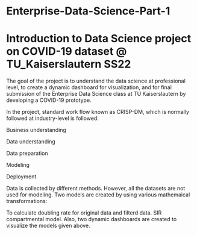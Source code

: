 # Enterprise-Data-Science-Part-1
# Introduction to Data Science project on COVID-19 dataset @ TU_Kaiserslautern SS22
The goal of the project is to understand the data science at professional level, to create a dynamic dashboard for visualization, and for final submission of the Enterprise Data Science class at TU Kaiserslautern by developing a COVID-19 prototype.

In the project, standard work flow known as CRISP-DM, which is normally followed at industry-level is followed:

Business understanding

Data understanding

Data preparation

Modeling

Deployment

Data is collected by different methods. However, all the datasets are not used for modeling. Two models are created by using various mathemaical transformations:

To calculate doubling rate for original data and filterd data. SIR compartmental model. Also, two dynamic dashboards are created to visualize the models given above.
